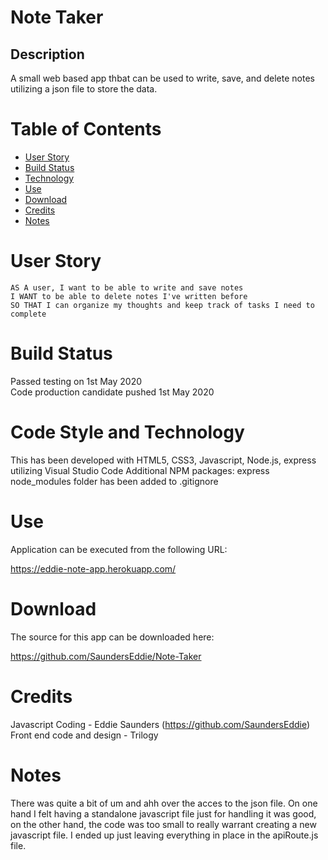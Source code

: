 # Note Taker

## Description

A small web based app thbat can be used to write, save, and delete notes utilizing a json file to store the data.

# Table of Contents

* [User Story](#User%20Story)
* [Build Status](#Build%20Status)
* [Technology](#Code%20Style%20and%20Technology)
* [Use](#Usage)
* [Download](#Download)
* [Credits](#Credits)
* [Notes](#Notes)


# User Story
```
AS A user, I want to be able to write and save notes
I WANT to be able to delete notes I've written before
SO THAT I can organize my thoughts and keep track of tasks I need to complete
```

# Build Status
Passed testing on 1st May 2020<br/>
Code production candidate pushed 1st May 2020

# Code Style and Technology
This has been developed with HTML5, CSS3, Javascript, Node.js, express utilizing Visual Studio Code
Additional NPM packages: express
node_modules folder has been added to .gitignore

# Use
Application can be executed from the following URL:

https://eddie-note-app.herokuapp.com/

# Download
The source for this app can be downloaded here:

https://github.com/SaundersEddie/Note-Taker

# Credits
Javascript Coding - Eddie Saunders (https://github.com/SaundersEddie)
Front end code and design - Trilogy

# Notes
There was quite a bit of um and ahh over the acces to the json file. On one hand I felt having a standalone javascript file just for handling it was good, on the other hand, the code was too small to really warrant creating a new javascript file. I ended up just leaving everything in place in the apiRoute.js file.
